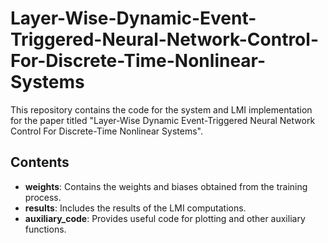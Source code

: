 # Layer-Wise-Dynamic-Event-Triggered-Neural-Network-Control-For-Discrete-Time-Nonlinear-Systems

This repository contains the code for the system and LMI implementation for the paper titled "Layer-Wise Dynamic Event-Triggered Neural Network Control For Discrete-Time Nonlinear Systems".

## Contents

- **weights**: Contains the weights and biases obtained from the training process.
- **results**: Includes the results of the LMI computations.
- **auxiliary_code**: Provides useful code for plotting and other auxiliary functions.